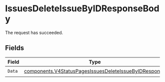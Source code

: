# IssuesDeleteIssueByIDResponseBody

The request has succeeded.


## Fields

| Field                                                                                                                          | Type                                                                                                                           | Required                                                                                                                       | Description                                                                                                                    |
| ------------------------------------------------------------------------------------------------------------------------------ | ------------------------------------------------------------------------------------------------------------------------------ | ------------------------------------------------------------------------------------------------------------------------------ | ------------------------------------------------------------------------------------------------------------------------------ |
| `Data`                                                                                                                         | [components.V4StatusPagesIssuesDeleteIssueByIDResponse](../../models/components/v4statuspagesissuesdeleteissuebyidresponse.md) | :heavy_check_mark:                                                                                                             | N/A                                                                                                                            |